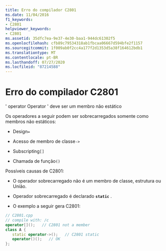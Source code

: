 ```yaml
---
title: Erro do compilador C2801
ms.date: 11/04/2016
f1_keywords:
- C2801
helpviewer_keywords:
- C2801
ms.assetid: 35dfc7ea-9e37-4e30-baa1-944dc61302f5
ms.openlocfilehash: cfb89c79534318ab1fbcaa06667d594bfe2f1157
ms.sourcegitcommit: 1f009ab0f2cc4a177f2d1353d5a38f164612bdb1
ms.translationtype: MT
ms.contentlocale: pt-BR
ms.lasthandoff: 07/27/2020
ms.locfileid: "87214588"
---
```

# <a name="compiler-error-c2801"></a>Erro do compilador C2801

' operator Operator ' deve ser um membro não estático

Os operadores a seguir podem ser sobrecarregados somente como membros não estáticos:

- Design`=`

- Acesso de membro de classe`->`

- Subscripting`[]`

- Chamada de função`()`

Possíveis causas de C2801:

- O operador sobrecarregado não é um membro de classe, estrutura ou União.

- Operador sobrecarregado é declarado **`static`** .

- O exemplo a seguir gera C2801:

```cpp
// C2801.cpp
// compile with: /c
operator[]();   // C2801 not a member
class A {
   static operator->();   // C2801 static
   operator()();   // OK
};
```
